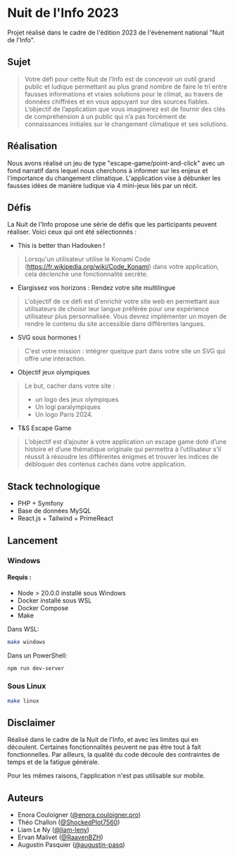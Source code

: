 # Nuit de l'Info 2023

Projet réalisé dans le cadre de l'édition 2023 de l'évènement national "Nuit de l'Info".

## Sujet

> Votre défi pour cette Nuit de l’Info est de concevoir un outil grand public et ludique permettant au plus grand nombre
> de faire le tri entre fausses informations et vraies solutions pour le climat, au travers de données chiffrées et en
> vous appuyant sur des sources fiables. L’objectif de l’application que vous imaginerez est de fournir des clés de
> compréhension à un public qui n’a pas forcément de connaissances initiales sur le changement climatique et ses
> solutions.

## Réalisation

Nous avons réalisé un jeu de type "escape-game/point-and-click" avec un fond narratif dans lequel nous cherchons à informer sur les
enjeux et l'importance du changement climatique. L'application vise à débunker les fausses idées de manière ludique via
4 mini-jeux liés par un récit.

## Défis
La Nuit de l'Info propose une série de défis que les participants peuvent réaliser. Voici ceux qui ont été sélectionnés :
- This is better than Hadouken !
> Lorsqu'un utilisateur utilise le Konami Code (https://fr.wikipedia.org/wiki/Code_Konami) dans votre application, cela déclenche une fonctionnalité secrète.

- Élargissez vos horizons : Rendez votre site multilingue
> L'objectif de ce défi est d'enrichir votre site web en permettant aux utilisateurs de choisir leur langue préférée pour une expérience utilisateur plus personnalisée. Vous devrez implémenter un moyen de rendre le contenu du site accessible dans différentes langues.

- SVG sous hormones !
> C'est votre mission : intégrer quelque part dans votre site un SVG qui offre une interaction.

- Objectif jeux olympiques
> Le but, cacher dans votre site :
> - un logo des jeux olympiques
> - Un logi paralympiques
> - Un logo Paris 2024.

- T&S Escape Game
> L’objectif est d’ajouter à votre application un escape game doté d’une histoire et d’une thématique originale qui permettra à l’utilisateur s’il réussit à résoudre les différentes énigmes et trouver les indices de débloquer des contenus cachés dans votre application.


## Stack technologique

- PHP + Symfony
- Base de données MySQL
- React.js + Tailwind + PrimeReact

## Lancement

### Windows

#### Requis :

- Node > 20.0.0 installé sous Windows
- Docker installé sous WSL
- Docker Compose
- Make

Dans WSL:

```bash
make windows
```

Dans un PowerShell:

```powershell
npm run dev-server
```

### Sous Linux

```bash
make linux
```

## Disclaimer

Réalisé dans le cadre de la Nuit de l'Info, et avec les limites qui en découlent. Certaines fonctionnalités peuvent ne
pas être tout à fait fonctionnelles. Par ailleurs, la qualité du code découle des contraintes de temps et de la fatigue
générale.

Pour les mêmes raisons, l'application n'est pas utilisable sur mobile.

## Auteurs
- Enora Couloigner ([@enora.couloigner.pro](https://www.instagram.com/enora.couloigner.pro))
- Théo Challon ([@ShockedPlot7560](https://github.com/ShockedPlot7560))
- Liam Le Ny ([@liam-leny](https://github.com/liam-leny))
- Ervan Malivet ([@RaavenBZH](https://github.com/RaavenBZH))
- Augustin Pasquier ([@augustin-pasq](https://github.com/augustin-pasq))